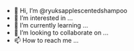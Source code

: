- 👋 Hi, I’m @ryuksapplescentedshampoo
- 👀 I’m interested in ...
- 🌱 I’m currently learning ...
- 💞️ I’m looking to collaborate on ...
- 📫 How to reach me ...

<!---
ryuksapplescentedshampoo/ryuksapplescentedshampoo is a ✨ special ✨ repository because its `README.md` (this file) appears on your GitHub profile.
You can click the Preview link to take a look at your changes.
--->
